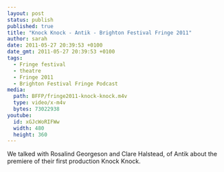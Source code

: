 ```yaml
---
layout: post
status: publish
published: true
title: "Knock Knock - Antik - Brighton Festival Fringe 2011"
author: sarah
date: 2011-05-27 20:39:53 +0100
date_gmt: 2011-05-27 20:39:53 +0100
tags:
  - Fringe festival
  - theatre
  - Fringe 2011
  - Brighton Festival Fringe Podcast
media:
  path: BFFP/fringe2011-knock-knock.m4v
  type: video/x-m4v
  bytes: 73022938
youtube:
  id: xGJcWoRIFWw
  width: 480
  height: 360
---
```

We talked with Rosalind Georgeson and Clare Halstead, of Antik about the 
premiere of their first production Knock Knock.
